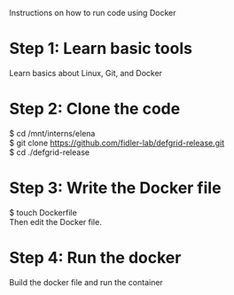 Instructions on how to run code using Docker

# Step 1: Learn basic tools
Learn basics about Linux, Git, and Docker

# Step 2: Clone the code
$ cd /mnt/interns/elena \
$ git clone https://github.com/fidler-lab/defgrid-release.git \
$ cd ./defgrid-release

# Step 3: Write the Docker file
$ touch Dockerfile \
Then edit the Docker file.

# Step 4: Run the docker
Build the docker file and run the container 
